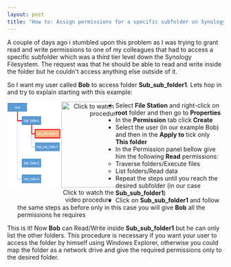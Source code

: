 ```yaml
---
layout: post
title: "How to: Assign permissions for a specific subfolder on Synology NAS"
---
```

<style>
figure {
    width: 25%;
    float: left;
    margin: 0;
    text-align: center;
    padding: 0;
}
</style>
A couple of days ago i stumbled upon this problem as I was trying to grant read and write permissions to one of my colleagues that had to access a specific subfolder which was a third tier level down the Synology Filesystem.
The request was that he should be able to read and write inside the folder but he couldn't access anything else outside of it.

So I want my user called **Bob** to access folder **Sub_sub_folder1**. Lets hop in and try to explain starting with this example:

<figure>
  <img src="/images/dir_tree_example.png" width="200" height="200" />
</figure>
<figure>
  <a href="http://www.youtube.com/watch?v=BysV2Pbz_ps">
    <img src="http://img.youtube.com/vi/BysV2Pbz_ps/0.jpg" title="Click to watch the video procedure" width="200" height="200"/>
  </a>
  <figcaption>Click to watch the video procedure</figcaption>
</figure>

* Select **File Station** and right-click on **root** folder and then go to **Properties**
* In the **Permission** tab click **Create**
* Select the user (in our example Bob) and then in the **Apply to** tick only **This folder**
* In the Permission panel bellow give him the following **Read** permissions:
	+ Traverse folders/Execute files
	+ List folders/Read data
* Repeat the steps until you reach the desired subfolder (in our case **Sub_sub_folder1**)
* Click on **Sub_sub_folder1** and follow the same steps as before only in this case you will give **Bob** all the permissions he requires

This is it! Now **Bob** can Read/Write inside **Sub_sub_folder1** but he can only list the other folders.
This procedure is necessary if you want your user to access the folder by himself using Windows Explorer, otherwise you could map the folder as a network drive and give the required permissions only to the desired folder.
